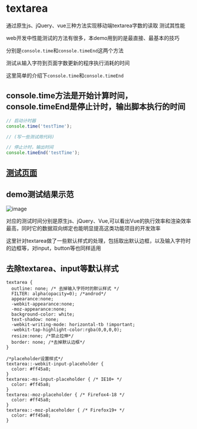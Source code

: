 # textarea

通过原生js、jQuery、vue三种方法实现移动端textarea字数的读取  测试其性能

web开发中性能测试的方法有很多，本demo用到的是最直接、最基本的技巧

分别是```console.time```和```console.timeEnd```这两个方法

测试从输入字符到页面字数更新的程序执行消耗的时间

这里简单的介绍下```console.time```和```console.timeEnd```

## console.time方法是开始计算时间，console.timeEnd是停止计时，输出脚本执行的时间

```js
// 启动计时器
console.time('testTime');

// (写一些测试用代码)

// 停止计时，输出时间
console.timeEnd('testTime');
```

## [测试页面](https://lulujianglab.github.io/textarea/textarea/)

## demo测试结果示范

![image](https://user-images.githubusercontent.com/26807227/44528329-dbe56680-a71b-11e8-823e-19465dcc2bee.png)

对应的测试时间分别是原生js、jQuery、Vue,可以看出Vue的执行效率和渲染效率最高，同时它的数据双向绑定也能明显提高这类功能项目的开发效率

这里针对textarea做了一些默认样式的处理，包括取出默认边框，以及输入字符时的边框等，对input，button等也同样适用

## 去除textarea、input等默认样式
```
textarea {
  outline: none; /* 去掉输入字符时的默认样式 */
  FILTER: alpha(opacity=0); /*androd*/ 
  appearance:none;
  -webkit-appearance:none;
  -moz-appearance:none;
  background-color: white;
  text-shadow: none;
  -webkit-writing-mode: horizontal-tb !important;
  -webkit-tap-highlight-color:rgba(0,0,0,0);
  resize:none; /*禁止拉伸*/
  border: none; /*去掉默认边框*/
}

/*placeholder设置样式*/
textarea::-webkit-input-placeholder {
  color: #ff45a8;
}
textarea:-ms-input-placeholder { /* IE10+ */
  color: #ff45a8;
}
textarea:-moz-placeholder { /* Firefox4-18 */
  color: #ff45a8;
}
textarea::-moz-placeholder { /* Firefox19+ */
  color: #ff45a8;
}
```




